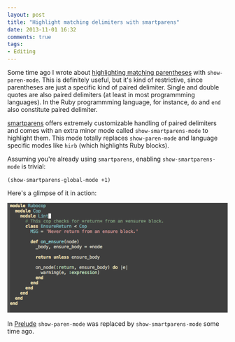 ```yaml
---
layout: post
title: "Highlight matching delimiters with smartparens"
date: 2013-11-01 16:32
comments: true
tags:
- Editing
---
```


Some time ago I wrote about
[highlighting matching parentheses](http://emacsredux.com/blog/2013/04/01/highlight-matching-parentheses/)
with `show-paren-mode`. This is definitely useful, but it's kind of
restrictive, since parentheses are just a specific kind of paired
delimiter. Single and double quotes are also paired delimiters (at
least in most programmming languages). In the Ruby programmming
language, for instance, `do` and `end` also constitute paired
delimiter.

[smartparens](https://github.com/Fuco1/smartparens) offers
extremely customizable handling of paired delimiters and comes with an
extra minor mode called `show-smartparens-mode` to highlight
them. This mode totally replaces `show-paren-mode` and language
specific modes like `hirb` (which highlights Ruby blocks).

Assuming you're already using `smartparens`, enabling `show-smartparens-mode` is trivial:

``` elisp
(show-smartparens-global-mode +1)
```

Here's a glimpse of it in action:

![show-smartparens-mode](/assets/images/show-smartparens-mode.gif)

In [Prelude](https://github.com/bbatsov/prelude) `show-paren-mode` was
replaced by `show-smartparens-mode` some time ago.
